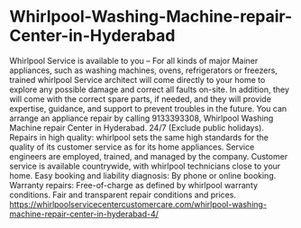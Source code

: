 # Whirlpool-Washing-Machine-repair-Center-in-Hyderabad
 Whirlpool Service is available to you – For all kinds of major Mainer appliances, such as washing machines, ovens, refrigerators or freezers, trained whirlpool Service architect will come directly to your home to explore any possible damage and correct all faults on-site. In addition, they will come with the correct spare parts, if needed, and they will provide expertise, guidance, and support to prevent troubles in the future. You can arrange an appliance repair by calling 9133393308, Whirlpool Washing Machine repair Center in Hyderabad. 24/7 (Exclude public holidays). Repairs in high quality: whirlpool sets the same high standards for the quality of its customer service as for its home appliances. Service engineers are employed, trained, and managed by the company. Customer service is available countrywide, with whirlpool technicians close to your home. Easy booking and liability diagnosis: By phone or online booking. Warranty repairs: Free-of-charge as defined by whirlpool warranty conditions.  Fair and transparent repair conditions and prices.   https://whirlpoolservicecentercustomercare.com/whirlpool-washing-machine-repair-center-in-hyderabad-4/

